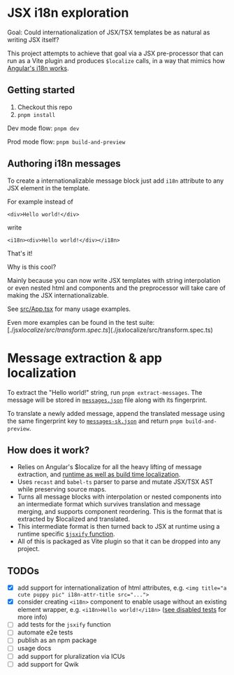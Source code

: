 # JSX i18n exploration

Goal: Could internationalization of JSX/TSX templates be as natural as writing JSX itself?

This project attempts to achieve that goal via a JSX pre-processor that can run as a Vite plugin and produces `$localize` calls, in a way that mimics how [Angular's i18n works](https://angular.dev/guide/i18n/prepare).

## Getting started

1. Checkout this repo
2. `pnpm install`

Dev mode flow:
`pnpm dev`

Prod mode flow:
`pnpm build-and-preview`


## Authoring i18n messages

To create a internationalizable message block just add `i18n` attribute to any JSX element in the template.

For example instead of

```tsx
<div>Hello world!</div>
```

write

```tsx
<i18n><div>Hello world!</div></i18n>
```
That's it!

Why is this cool?

Mainly because you can now write JSX templates with string interpolation or even nested html and components and the preprocessor will take care of making the JSX internationalizable.

See [src/App.tsx](./src/App.tsx#L57-L165) for many usage examples.

Even more examples can be found in the test suite: [./jsx$localize/src/transform.spec.ts](./jsx$localize/src/transform.spec.ts)

# Message extraction & app localization

To extract the "Hello world!" string, run `pnpm extract-messages`.
The message will be stored in [`messages.json`](./messages.json) file along with its fingerprint.

To translate a newly added message, append the translated message using the same fingerprint key to [`messages-sk.json`](./messages-sk.json) and return `pnpm build-and-preview`.


## How does it work?

- Relies on Angular's $localize for all the heavy lifting of message extraction, and [runtime as well as build time localization](https://qwik.dev/docs/integrations/i18n/#runtime-vs-compile-time-translation).
- Uses `recast` and `babel-ts` parser to parse and mutate JSX/TSX AST while preserving source maps.
- Turns all message blocks with interpolation or nested components into an intermediate format which survives translation and message merging, and supports component reordering. This is the format that is extracted by $localized and translated.
- This intermediate format is then turned back to JSX at runtime using a runtime specific [`$jsxify` function](./jsx$localize/react/jsxify.ts).
- All of this is packaged as Vite plugin so that it can be dropped into any project.


## TODOs

- [x] add support for internationalization of html attributes, e.g. `<img title="a cute puppy pic" i18n-attr-title src="...">`
- [x] consider creating `<i18n>` component to enable usage without an existing element wrapper, e.g. `<i18n>Hello world!</i18n>` ([see disabled tests](https://github.com/flarelabs-net/jsx-i18n-exploration/blob/0ee307d4e0d66c5862779e08503e99dd3b52a627/jsx%24localize/transform.spec.ts#L51-L76) for more info)
- [ ] add tests for the `jsxify` function
- [ ] automate e2e tests
- [ ] publish as an npm package
- [ ] usage docs
- [ ] add support for pluralization via ICUs
- [ ] add support for Qwik
